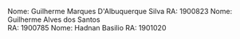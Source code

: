 
Nome: Guilherme Marques D'Albuquerque Silva
RA: 1900823
Nome: Guilherme Alves dos Santos  
RA: 1900785
Nome: Hadnan Basilio
RA: 1901020

